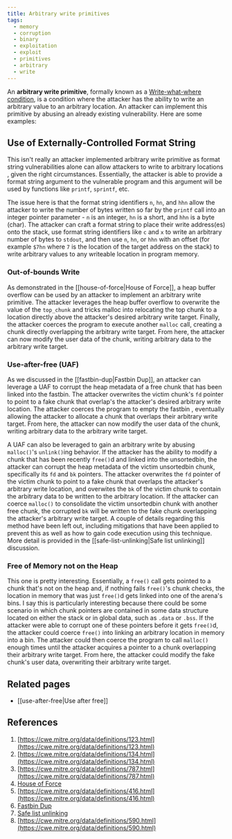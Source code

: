 ```yaml
---
title: Arbitrary write primitives
tags:
  - memory
  - corruption
  - binary
  - exploitation
  - exploit
  - primitives
  - arbitrary
  - write
---
```


An **arbitrary write primitive**, formally known as a [Write-what-where condition](#references), is
a condition where the attacker has the ability to write an arbitrary value to an arbitrary location.
An attacker can implement this primitive by abusing an already existing vulnerability. Here are some
examples:

## Use of Externally-Controlled Format String

This isn't really an attacker implemented arbitrary write primitive as format string vulnerabilities
alone can allow attackers to write to arbitrary locations , given the right circumstances.
Essentially, the attacker is able to provide a format string argument to the vulnerable program and
this argument will be used by functions like `printf`, `sprintf`, etc.

The issue here is that the format string identifiers `n`, `hn`, and `hhn` allow the attacker to
write the number of bytes written so far by the `printf` call into an integer pointer parameter -
`n` is an integer, `hn` is a short, and `hhn` is a byte (char). The attacker can craft a format
string to place their write address(es) onto the stack, use format string identifiers like `c` and
`x` to write an arbitrary number of bytes to `stdout`, and then use `n`, `hn`, or `hhn` with an
offset (for example `$7hn` where `7` is the location of the target address on the stack) to write
arbitrary values to any writeable location in program memory.

### Out-of-bounds Write

As demonstrated in the [[house-of-force|House of Force]], a heap buffer overflow can be used by an
attacker to implement an arbitrary write primitive. The attacker leverages the heap buffer overflow
to overwrite the value of the `top_chunk` and tricks malloc into relocating the top chunk to a
location directly above the attacker's desired arbitrary write target. Finally, the attacker coerces
the program to execute another `malloc` call, creating a chunk directly overlapping the arbitrary
write target. From here, the attacker can now modify the user data of the chunk, writing arbitrary
data to the arbitrary write target.

### Use-after-free (UAF)

As we discussed in the [[fastbin-dup|Fastbin Dup]], an attacker can leverage a UAF to corrupt the
heap metadata of a free chunk that has been linked into the fastbin. The attacker overwrites the
victim chunk's `fd` pointer to point to a fake chunk that overlap's the attacker's desired arbitrary
write location. The attacker coerces the program to empty the fastbin , eventually allowing the
attacker to allocate a chunk that overlaps their arbitrary write target. From here, the attacker can
now modify the user data of the chunk, writing arbitrary data to the arbitrary write target.

A UAF can also be leveraged to gain an arbitrary write by abusing `malloc()`'s `unlink()`ing
behavior. If the attacker has the ability to modify a chunk that has been recently `free()`d and
linked into the unsortedbin, the attacker can corrupt the heap metadata of the victim unsortedbin
chunk, specifically its `fd` and `bk` pointers. The attacker overwrites the `fd` pointer of the
victim chunk to point to a fake chunk that overlaps the attacker's arbitrary write location, and
overwites the `bk` of the victim chunk to contain the arbitrary data to be written to the arbitrary
location. If the attacker can coerce `malloc()` to consolidate the victim unsortedbin chunk with
another free chunk, the corrupted `bk` will be written to the fake chunk overlapping the attacker's
arbitrary write target. A couple of details regarding this method have been left out, including
mitigations that have been applied to prevent this as well as how to gain code execution using this
technique. More detail is provided in the [[safe-list-unlinking|Safe list unlinking]] discussion.

### Free of Memory not on the Heap

This one is pretty interesting. Essentially, a `free()` call gets pointed to a chunk that's not on
the heap and, if nothing fails `free()`'s chunk checks, the location in memory that was just
`free()`d gets linked into one of the arena's bins. I say this is particularly interesting because
there could be some scenario in which chunk pointers are contained in some data structure located on
either the stack or in global data, such as `.data` or `.bss`. If the attacker were able to corrupt
one of these pointers before it gets `free()`d, the attacker could coerce `free()` into linking an
arbitrary location in memory into a bin. The attacker could then coerce the program to call
`malloc()` enough times until the attacker acquires a pointer to a chunk overlapping their arbitrary
write target. From here, the attacker could modify the fake chunk's user data, overwriting their
arbitrary write target.

## Related pages

- [[use-after-free|Use after free]]

## References

1. [https://cwe.mitre.org/data/definitions/123.html](https://cwe.mitre.org/data/definitions/123.html)
2. [https://cwe.mitre.org/data/definitions/134.html](https://cwe.mitre.org/data/definitions/134.html)
3. [https://cwe.mitre.org/data/definitions/787.html](https://cwe.mitre.org/data/definitions/787.html)
4. [House of Force](../common-vulnerabilities/house-of-force.md)
5. [https://cwe.mitre.org/data/definitions/416.html](https://cwe.mitre.org/data/definitions/416.html)
6. [Fastbin Dup](../common-vulnerabilities/fastbin-dup.md)
7. [Safe list unlinking](../exploit-mitigations/safe-list-unlinking.md)
8. [https://cwe.mitre.org/data/definitions/590.html](https://cwe.mitre.org/data/definitions/590.html)
